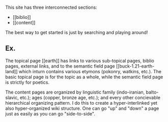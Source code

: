 This site has three interconnected sections:

- [[biblio]]
- [[content]]

The best way to get started is just by searching and playing around!


## Ex.
The topical page [[earth]] has links to various sub-topical pages, biblio pages, external links, and to the semantic field page [[buck-1.21-earth-land]] which inturn contains various etymons (pokonry, watkins, etc.). The basic topical page is for the topic as a whole, while the semantic field page is strictly for poetics. 


The content pages are organized by linguistic family (indo-iranian, balto-slavic, etc.); ages (copper, bronze age, etc.); and every other concievable hierarchical organizing pattern. I do this to create a hyper-interlinked yet also hyper-organized wiki structure. One can go "up" and "down" a page just as easily as you can go "side-to-side".